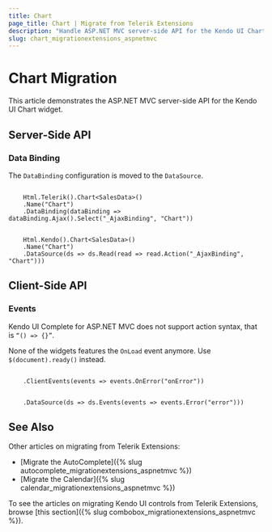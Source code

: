 ```yaml
---
title: Chart
page_title: Chart | Migrate from Telerik Extensions
description: "Handle ASP.NET MVC server-side API for the Kendo UI Chart widget."
slug: chart_migrationextensions_aspnetmvc
---
```


# Chart Migration

This article demonstrates the ASP.NET MVC server-side API for the Kendo UI Chart widget.

## Server-Side API

### Data Binding

The `DataBinding` configuration is moved to the `DataSource`.

```tab-Previous

    Html.Telerik().Chart<SalesData>()
    .Name("Chart")
    .DataBinding(dataBinding => dataBinding.Ajax().Select("_AjaxBinding", "Chart"))
```
```tab-Current

    Html.Kendo().Chart<SalesData>()
    .Name("Chart")
    .DataSource(ds => ds.Read(read => read.Action("_AjaxBinding", "Chart")))
```

## Client-Side API

### Events

Kendo UI Complete for ASP.NET MVC does not support action syntax, that is `“() => {}”`.

None of the widgets features the `OnLoad` event anymore. Use `$(document).ready()` instead.

```tab-Previous

    .ClientEvents(events => events.OnError("onError"))
```
```tab-Current

    .DataSource(ds => ds.Events(events => events.Error("error")))
```

## See Also

Other articles on migrating from Telerik Extensions:

* [Migrate the AutoComplete]({% slug autocomplete_migrationextensions_aspnetmvc %})
* [Migrate the Calendar]({% slug calendar_migrationextensions_aspnetmvc %})

To see the articles on migrating Кendo UI controls from Telerik Extensions, browse [this section]({% slug combobox_migrationextensions_aspnetmvc %}).
